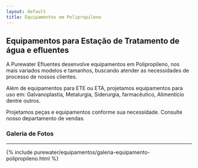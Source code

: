 ```yaml
---
layout: default
title: Equipamentos em Polipropileno
---
```


## Equipamentos para Estação de Tratamento de água e efluentes

A Purewater Efluentes desenvolve equipamentos em Polipropileno, nos mais variados modelos e tamanhos, buscando atender as necessidades de processo de nossos clientes.

Além de equipamentos para ETE ou ETA, projetamos equipamentos para uso em: Galvanoplastia, Metalurgia, Siderurgia, farmacêutico, Alimentício dentre outros.

Projetamos peças e equipamentos conforme sua necessidade. Consulte nosso departamento de vendas.

### Galeria de Fotos

---

{% include purewater/equipamentos/galeria-equipamento-polipropileno.html %}
